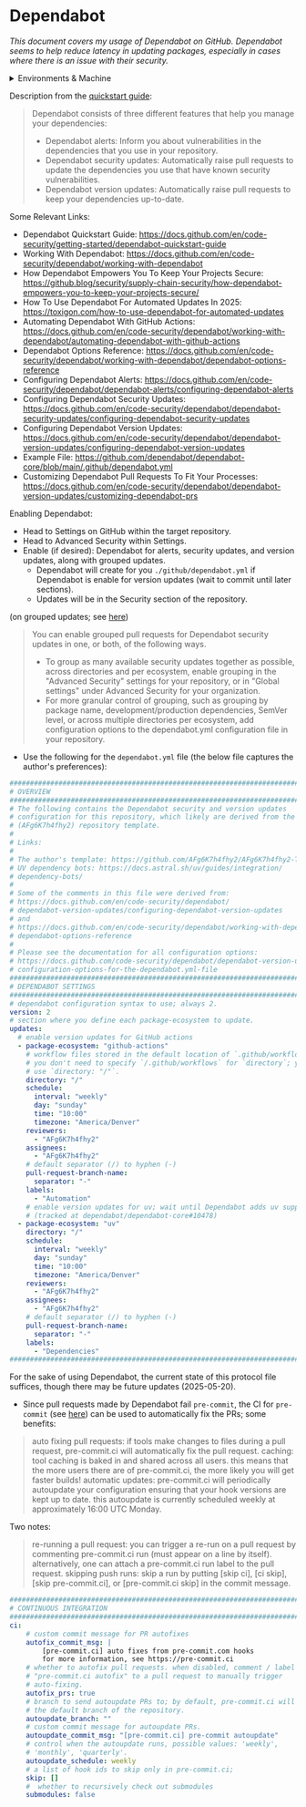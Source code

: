 # Dependabot

_This document covers my usage of Dependabot on GitHub. Dependabot seems to help reduce latency in updating packages, especially in cases where there is an issue with their security._

<details markdown=1>

<summary> Environments & Machine </summary>

```
OS Version: ProductName: macOS
Product Version:	13.3.1
Build Version: 22E261
Kernel: arm64
Architecture: 22.4.0
CPU Brand: Apple M1
Python Version: Python 3.13.1
UV Version: uv 0.7.3 (3c413f74b 2025-05-07)
Ruby Version: ruby 3.2.3 (2024-01-18 revision 52bb2ac0a6) [arm64-darwin22]
Quarto Version: 1.6.40
Rscript Version: Rscript (R) version 4.4.2 (2024-10-31)
Git Version: git version 2.40.0
```

</details>

Description from the [quickstart guide](https://docs.github.com/en/code-security/getting-started/dependabot-quickstart-guide):

> Dependabot consists of three different features that help you manage your dependencies:
>
> * Dependabot alerts: Inform you about vulnerabilities in the dependencies that you use in your repository.
> * Dependabot security updates: Automatically raise pull requests to update the dependencies you use that have known security vulnerabilities.
> * Dependabot version updates: Automatically raise pull requests to keep your dependencies up-to-date.

Some Relevant Links:

* Dependabot Quickstart Guide: <https://docs.github.com/en/code-security/getting-started/dependabot-quickstart-guide>
* Working With Dependabot: <https://docs.github.com/en/code-security/dependabot/working-with-dependabot>
* How Dependabot Empowers You To Keep Your Projects Secure: <https://github.blog/security/supply-chain-security/how-dependabot-empowers-you-to-keep-your-projects-secure/>
* How To Use Dependabot For Automated Updates In 2025: <https://toxigon.com/how-to-use-dependabot-for-automated-updates>
* Automating Dependabot With GitHub Actions: <https://docs.github.com/en/code-security/dependabot/working-with-dependabot/automating-dependabot-with-github-actions>
* Dependabot Options Reference: <https://docs.github.com/en/code-security/dependabot/working-with-dependabot/dependabot-options-reference>
* Configuring Dependabot Alerts: <https://docs.github.com/en/code-security/dependabot/dependabot-alerts/configuring-dependabot-alerts>
* Configuring Dependabot Security Updates: <https://docs.github.com/en/code-security/dependabot/dependabot-security-updates/configuring-dependabot-security-updates>
* Configuring Dependabot Version Updates: <https://docs.github.com/en/code-security/dependabot/dependabot-version-updates/configuring-dependabot-version-updates>
* Example File: <https://github.com/dependabot/dependabot-core/blob/main/.github/dependabot.yml>
* Customizing Dependabot Pull Requests To Fit Your Processes: <https://docs.github.com/en/code-security/dependabot/dependabot-version-updates/customizing-dependabot-prs>

Enabling Dependabot:

* Head to Settings on GitHub within the target repository.
* Head to Advanced Security within Settings.
* Enable (if desired): Dependabot for alerts, security updates, and version updates, along with grouped updates.
  * Dependabot will create for you `./github/dependabot.yml` if Dependabot is enable for version updates (wait to commit until later sections).
  * Updates will be in the Security section of the repository.

(on grouped updates; see [here](https://docs.github.com/en/code-security/dependabot/dependabot-security-updates/configuring-dependabot-security-updates))

> You can enable grouped pull requests for Dependabot security updates in one, or both, of the following ways.
>
> * To group as many available security updates together as possible, across directories and per ecosystem, enable grouping in the "Advanced Security" settings for your repository, or in "Global settings" under Advanced Security for your organization.
> * For more granular control of grouping, such as grouping by package name, development/production dependencies, SemVer level, or across multiple directories per ecosystem, add configuration options to the dependabot.yml configuration file in your repository.

* Use the following for the `dependabot.yml` file (the below file captures the author's preferences):

```yaml
###############################################################################
# OVERVIEW
###############################################################################
# The following contains the Dependabot security and version updates
# configuration for this repository, which likely are derived from the author's
# (AFg6K7h4fhy2) repository template.
#
# Links:
#
# The author's template: https://github.com/AFg6K7h4fhy2/AFg6K7h4fhy2-Template
# UV dependency bots: https://docs.astral.sh/uv/guides/integration/
# dependency-bots/
#
# Some of the comments in this file were derived from:
# https://docs.github.com/en/code-security/dependabot/
# dependabot-version-updates/configuring-dependabot-version-updates
# and
# https://docs.github.com/en/code-security/dependabot/working-with-dependabot/
# dependabot-options-reference
#
# Please see the documentation for all configuration options:
# https://docs.github.com/code-security/dependabot/dependabot-version-updates/
# configuration-options-for-the-dependabot.yml-file
###############################################################################
# DEPENDABOT SETTINGS
###############################################################################
# dependabot configuration syntax to use; always 2.
version: 2
# section where you define each package-ecosystem to update.
updates:
  # enable version updates for GitHub actions
  - package-ecosystem: "github-actions"
    # workflow files stored in the default location of `.github/workflows`;
    # you don't need to specify `/.github/workflows` for `directory`; you can
    # use `directory: "/"`.
    directory: "/"
    schedule:
      interval: "weekly"
      day: "sunday"
      time: "10:00"
      timezone: "America/Denver"
    reviewers:
      - "AFg6K7h4fhy2"
    assignees:
      - "AFg6K7h4fhy2"
    # default separator (/) to hyphen (-)
    pull-request-branch-name:
      separator: "-"
    labels:
      - "Automation"
    # enable version updates for uv; wait until Dependabot adds uv support
    # (tracked at dependabot/dependabot-core#10478)
  - package-ecosystem: "uv"
    directory: "/"
    schedule:
      interval: "weekly"
      day: "sunday"
      time: "10:00"
      timezone: "America/Denver"
    reviewers:
      - "AFg6K7h4fhy2"
    assignees:
      - "AFg6K7h4fhy2"
    # default separator (/) to hyphen (-)
    pull-request-branch-name:
      separator: "-"
    labels:
      - "Dependencies"
###############################################################################
```

For the sake of using Dependabot, the current state of this protocol file suffices, though there may be future updates (2025-05-20).

* Since pull requests made by Dependabot fail `pre-commit`, the CI for `pre-commit` (see [here](https://pre-commit.ci/)) can be used to automatically fix the PRs; some benefits:

> auto fixing pull requests: if tools make changes to files during a pull request, pre-commit.ci will automatically fix the pull request.
> caching: tool caching is baked in and shared across all users. this means that the more users there are of pre-commit.ci, the more likely you will get faster builds!
> automatic updates: pre-commit.ci will periodically autoupdate your configuration ensuring that your hook versions are kept up to date. this autoupdate is currently scheduled weekly at approximately 16:00 UTC Monday.

Two notes:

> re-running a pull request: you can trigger a re-run on a pull request by commenting pre-commit.ci run (must appear on a line by itself). alternatively, one can attach a pre-commit.ci run label to the pull request.
> skipping push runs: skip a run by putting [skip ci], [ci skip], [skip pre-commit.ci], or [pre-commit.ci skip] in the commit message.

```yaml
###############################################################################
# CONTINUOUS INTEGRATION
###############################################################################
ci:
    # custom commit message for PR autofixes
    autofix_commit_msg: |
        [pre-commit.ci] auto fixes from pre-commit.com hooks
        for more information, see https://pre-commit.ci
    # whether to autofix pull requests. when disabled, comment / label
    # "pre-commit.ci autofix" to a pull request to manually trigger
    # auto-fixing.
    autofix_prs: true
    # branch to send autoupdate PRs to; by default, pre-commit.ci will update
    # the default branch of the repository.
    autoupdate_branch: ""
    # custom commit message for autoupdate PRs.
    autoupdate_commit_msg: "[pre-commit.ci] pre-commit autoupdate"
    # control when the autoupdate runs, possible values: 'weekly',
    # 'monthly', 'quarterly'.
    autoupdate_schedule: weekly
    # a list of hook ids to skip only in pre-commit.ci;
    skip: []
    #  whether to recursively check out submodules
    submodules: false
```
